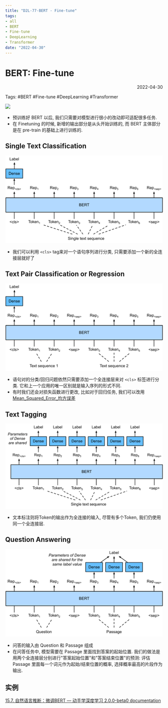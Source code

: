 ```yaml
---
title: "D2L-77-BERT - Fine-tune"
tags:
- all
- BERT
- Fine-tune
- DeepLearning
- Transformer
date: "2022-04-30"
---
```

# BERT: Fine-tune

<div align="right"> 2022-04-30</div>

Tags: #BERT #Fine-tune #DeepLearning #Transformer 


![](notes/2022/2022.4/assets/img_2022-10-15-4.gif)

- 预训练好 BERT 以后, 我们只需要对模型进行很小的改动即可适配很多任务.
- 在 Finetuning 的时候, 新增的输出部分是从头开始训练的, 而 BERT 主体部分是在 pre-train 的基础上进行训练的.

## Single Text Classification
![](notes/2022/2022.4/assets/bert-one-seq.svg)
- 我们可以利用 `<cls>` tag来对一个语句序列进行分类, 只需要添加一个新的全连接层就好了

## Text Pair Classification or Regression
![](notes/2022/2022.4/assets/bert-two-seqs.svg)
- 语句对的分类/回归问题依然只需要添加一个全连接层来对 `<cls>` 标签进行分类. 它和上一个应用的唯一区别就是输入序列的形式不同.
- 有时我们还会对损失函数进行更改, 比如对于回归任务, 我们可以改用[Mean_Squared_Error_均方误差](notes/2021/2021.8/Mean_Squared_Error_均方误差.md)

## Text Tagging
![](notes/2022/2022.4/assets/bert-tagging.svg)
- 文本标注则将Token的输出作为全连接的输入, 尽管有多个Token, 我们仍使用同一个全连接层.

## Question Answering
![](notes/2022/2022.4/assets/bert-qa.svg)
- 问答的输入由 Question 和 Passage 组成
- 在问答任务中, 模型需要在 Passage 里面找到答案的起始位置. 我们的做法是用两个全连接层分别进行"答案起始位置"和"答案结束位置"的预测:  评估 Passage 里面每一个词元作为起始/结束位置的概率, 选择概率最高的片段作为输出.

## 实例
[15.7. 自然语言推断：微调BERT — 动手学深度学习 2.0.0-beta0 documentation](https://zh-v2.d2l.ai/chapter_natural-language-processing-applications/natural-language-inference-bert.html)